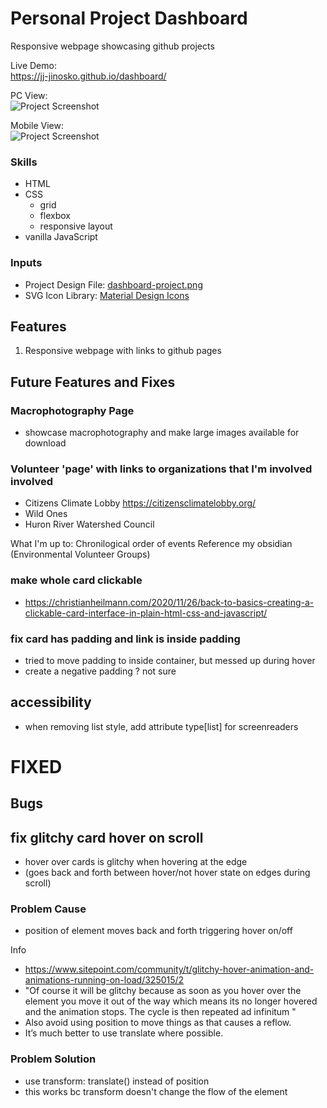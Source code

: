 # Personal Project Dashboard
Responsive webpage showcasing github projects

Live Demo:  
https://jj-jinosko.github.io/dashboard/

PC View:  
![Project Screenshot]()

Mobile View:  
![Project Screenshot]()

### Skills
- HTML
- CSS
    - grid
    - flexbox
    - responsive layout
- vanilla JavaScript

### Inputs 
* Project Design File: [dashboard-project.png]()
* SVG Icon Library: [Material Design Icons](https://materialdesignicons.com/)

## Features
1. Responsive webpage with links to github pages

## Future Features and Fixes

### Macrophotography Page
- showcase macrophotography and make large images available for download

### Volunteer 'page' with links to organizations that I'm involved involved
- Citizens Climate Lobby
https://citizensclimatelobby.org/
- Wild Ones
- Huron River Watershed Council

What I'm up to:
Chronilogical order of events
Reference my obsidian (Environmental Volunteer Groups)

### make whole card clickable
- https://christianheilmann.com/2020/11/26/back-to-basics-creating-a-clickable-card-interface-in-plain-html-css-and-javascript/

### fix card has padding and link is inside padding
- tried to move padding to inside container, but messed up during hover
- create a negative padding ? not sure


## accessibility
- when removing list style, add attribute type[list] for screenreaders
# FIXED

## Bugs
## fix glitchy card hover on scroll
- hover over cards is glitchy when hovering at the edge
- (goes back and forth between hover/not hover state on edges during scroll)

### Problem Cause 
- position of element moves back and forth triggering hover on/off

Info
- https://www.sitepoint.com/community/t/glitchy-hover-animation-and-animations-running-on-load/325015/2 
- "Of course it will be glitchy because as soon as you hover over the element you move it out of the way which means its no longer hovered and the animation stops. The cycle is then repeated ad infinitum "
-  Also avoid using position to move things as that causes a reflow. 
- It’s much better to use translate where possible.

### Problem Solution
- use transform: translate() instead of position
- this works bc transform doesn't change the flow of the element




